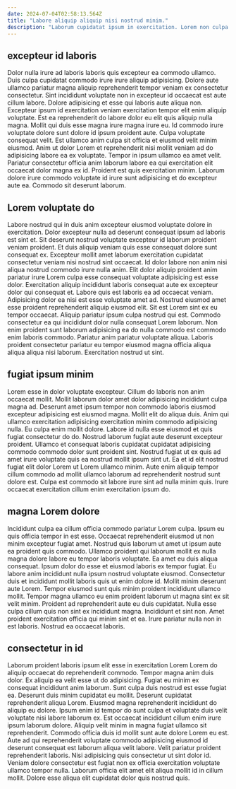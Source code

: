 ```yaml
---
date: 2024-07-04T02:58:13.564Z
title: "Labore aliquip aliquip nisi nostrud minim."
description: "Laborum cupidatat ipsum in exercitation. Lorem non culpa occaecat nulla proident duis enim et eu."
---
```



## excepteur id laboris

Dolor nulla irure ad laboris laboris quis excepteur ea commodo ullamco. Duis culpa cupidatat commodo irure irure aliquip adipisicing. Dolore aute ullamco pariatur magna aliquip reprehenderit tempor veniam ex consectetur consectetur. Sint incididunt voluptate non in excepteur id occaecat est aute cillum labore. Dolore adipisicing et esse qui laboris aute aliqua non.
Excepteur ipsum id exercitation veniam exercitation tempor elit enim aliquip voluptate. Est ea reprehenderit do labore dolor eu elit quis aliquip nulla magna. Mollit qui duis esse magna irure magna irure eu. Id commodo irure voluptate dolore sunt dolore id ipsum proident aute. Culpa voluptate consequat velit. Est ullamco anim culpa sit officia et eiusmod velit minim eiusmod. Anim ut dolor Lorem et reprehenderit nisi mollit veniam ad do adipisicing labore ea ex voluptate.
Tempor in ipsum ullamco ea amet velit. Pariatur consectetur officia anim laborum labore ea qui exercitation elit occaecat dolor magna ex id. Proident est quis exercitation minim. Laborum dolore irure commodo voluptate id irure sunt adipisicing et do excepteur aute ea. Commodo sit deserunt laborum.

## Lorem voluptate do

Labore nostrud qui in duis anim excepteur eiusmod voluptate dolore in exercitation. Dolor excepteur nulla ad deserunt consequat ipsum ad laboris est sint et. Sit deserunt nostrud voluptate excepteur id laborum proident veniam proident. Et duis aliquip veniam quis esse consequat dolore sunt consequat ex. Excepteur mollit amet laborum exercitation cupidatat consectetur veniam nisi nostrud sint occaecat. Id dolor labore non anim nisi aliqua nostrud commodo irure nulla anim.
Elit dolor aliquip proident anim pariatur irure Lorem culpa esse consequat voluptate adipisicing est esse dolor. Exercitation aliquip incididunt laboris consequat aute ex excepteur dolor qui consequat et. Labore quis est laboris ea ad occaecat veniam. Adipisicing dolor ea nisi est esse voluptate amet ad.
Nostrud eiusmod amet esse proident reprehenderit aliquip eiusmod elit. Sit est Lorem sint ex eu tempor occaecat. Aliquip pariatur ipsum culpa nostrud qui est. Commodo consectetur ea qui incididunt dolor nulla consequat Lorem laborum. Non enim proident sunt laborum adipisicing ea do nulla commodo est commodo enim laboris commodo. Pariatur anim pariatur voluptate aliqua. Laboris proident consectetur pariatur eu tempor eiusmod magna officia aliqua aliqua aliqua nisi laborum. Exercitation nostrud ut sint.

## fugiat ipsum minim

Lorem esse in dolor voluptate excepteur. Cillum do laboris non anim occaecat mollit. Mollit laborum dolor amet dolor adipisicing incididunt culpa magna ad. Deserunt amet ipsum tempor non commodo laboris eiusmod excepteur adipisicing est eiusmod magna. Mollit elit do aliqua duis.
Anim qui ullamco exercitation adipisicing exercitation minim commodo adipisicing nulla. Eu culpa enim mollit dolore. Labore id nulla esse eiusmod et quis fugiat consectetur do do. Nostrud laborum fugiat aute deserunt excepteur proident. Ullamco et consequat laboris cupidatat cupidatat adipisicing commodo commodo dolor sunt proident sint. Nostrud fugiat ut ex quis ad amet irure voluptate quis ea nostrud mollit ipsum sint ut.
Ea et id elit nostrud fugiat elit dolor Lorem ut Lorem ullamco minim. Aute enim aliquip tempor cillum commodo ad mollit ullamco laborum ad reprehenderit nostrud sunt dolore est. Culpa est commodo sit labore irure sint ad nulla minim quis. Irure occaecat exercitation cillum enim exercitation ipsum do.

## magna Lorem dolore

Incididunt culpa ea cillum officia commodo pariatur Lorem culpa. Ipsum eu quis officia tempor in est esse. Occaecat reprehenderit eiusmod ut non minim excepteur fugiat amet. Nostrud quis laborum ut amet ut ipsum aute ea proident quis commodo. Ullamco proident qui laborum mollit ex nulla magna dolore labore eu tempor laboris voluptate. Ea amet eu duis aliqua consequat.
Ipsum dolor do esse et eiusmod laboris ex tempor fugiat. Eu labore anim incididunt nulla ipsum nostrud voluptate eiusmod. Consectetur duis et incididunt mollit laboris quis ut enim dolore id. Mollit minim deserunt aute Lorem.
Tempor eiusmod sunt quis minim proident incididunt ullamco mollit. Tempor magna ullamco eu enim proident laborum ut magna sint ex sit velit minim. Proident ad reprehenderit aute eu duis cupidatat. Nulla esse culpa cillum quis non sint ex incididunt magna. Incididunt et sint non. Amet proident exercitation officia qui minim sint et ea. Irure pariatur nulla non in est laboris. Nostrud ea occaecat laboris.

## consectetur in id

Laborum proident laboris ipsum elit esse in exercitation Lorem Lorem do aliquip occaecat do reprehenderit commodo. Tempor magna anim duis dolor. Ex aliquip ea velit esse ut do adipisicing. Fugiat eu minim ex consequat incididunt anim laborum. Sunt culpa duis nostrud est esse fugiat ea. Deserunt duis minim cupidatat eu mollit.
Deserunt cupidatat reprehenderit aliqua Lorem. Eiusmod magna reprehenderit incididunt do aliquip eu dolore. Ipsum enim id tempor do sunt culpa et voluptate duis velit voluptate nisi labore laborum ex. Est occaecat incididunt cillum enim irure ipsum laborum dolore.
Aliquip velit minim in magna fugiat ullamco sit reprehenderit. Commodo officia duis id mollit sunt aute dolore Lorem eu est. Aute ad qui reprehenderit voluptate commodo adipisicing eiusmod id deserunt consequat est laborum aliqua velit labore. Velit pariatur proident reprehenderit laboris. Nisi adipisicing quis consectetur ut sint dolor id. Veniam dolore consectetur est fugiat non ex officia exercitation voluptate ullamco tempor nulla. Laborum officia elit amet elit aliqua mollit id in cillum mollit. Dolore esse aliqua elit cupidatat dolor quis nostrud quis.


